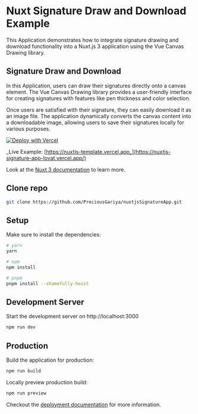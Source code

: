 # Nuxt Signature Draw and Download Example

This Application demonstrates how to integrate signature drawing and download functionality into a Nuxt.js 3 application using the Vue Canvas Drawing library.

## Signature Draw and Download

In this Application, users can draw their signatures directly onto a canvas element. The Vue Canvas Drawing library provides a user-friendly interface for creating signatures with features like pen thickness and color selection.

Once users are satisfied with their signature, they can easily download it as an image file. The application dynamically converts the canvas content into a downloadable image, allowing users to save their signatures locally for various purposes.

[![Deploy with Vercel](https://vercel.com/button)](https://vercel.com/new/clone?repository-url=https://github.com/vercel/vercel/tree/main/examples/nuxtjs&template=nuxtjs)

_Live Example: [https://nuxtjs-template.vercel.app_](https://nuxtjs-signature-app-lovat.vercel.app/)

Look at the [Nuxt 3 documentation](https://v3.nuxtjs.org) to learn more.

## Clone repo
```bash
git clone https://github.com/PreciousGariya/nuxtjsSignatureApp.git
````


## Setup

Make sure to install the dependencies:

```bash
# yarn
yarn

# npm
npm install

# pnpm
pnpm install --shamefully-hoist

```

## Development Server

Start the development server on http://localhost:3000

```bash
npm run dev
```

## Production

Build the application for production:

```bash
npm run build
```

Locally preview production build:

```bash
npm run preview
```

Checkout the [deployment documentation](https://nuxt.com/docs/getting-started/deployment#presets) for more information.
